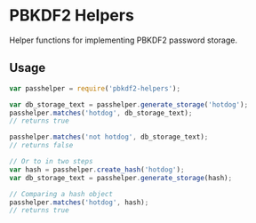 # PBKDF2 Helpers

Helper functions for implementing PBKDF2 password storage.

## Usage

```javascript
var passhelper = require('pbkdf2-helpers');

var db_storage_text = passhelper.generate_storage('hotdog');
passhelper.matches('hotdog', db_storage_text);
// returns true

passhelper.matches('not hotdog', db_storage_text);
// returns false

// Or to in two steps
var hash = passhelper.create_hash('hotdog');
var db_storage_text = passhelper.generate_storage(hash);

// Comparing a hash object
passhelper.matches('hotdog', hash);
// returns true
```
